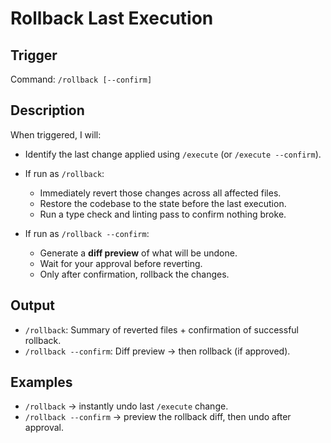 # Rollback Last Execution

## Trigger
Command: `/rollback [--confirm]`

## Description
When triggered, I will:
- Identify the last change applied using `/execute` (or `/execute --confirm`).  

- If run as `/rollback`:  
  - Immediately revert those changes across all affected files.  
  - Restore the codebase to the state before the last execution.  
  - Run a type check and linting pass to confirm nothing broke.  

- If run as `/rollback --confirm`:  
  - Generate a **diff preview** of what will be undone.  
  - Wait for your approval before reverting.  
  - Only after confirmation, rollback the changes.  

## Output
- `/rollback`: Summary of reverted files + confirmation of successful rollback.  
- `/rollback --confirm`: Diff preview → then rollback (if approved).  

## Examples
- `/rollback` → instantly undo last `/execute` change.  
- `/rollback --confirm` → preview the rollback diff, then undo after approval.  